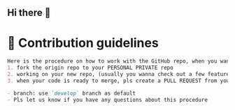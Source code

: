 ## Hi there 👋

# 🌈 Contribution guidelines
```markdown
Here is the procedure on how to work with the GitHub repo, when you want to start coding:
1. fork the origin repo to your PERSONAL PRIVATE repo
2. working on your new repo, (usually you wanna check out a few feature branches thus to keep the default branch easy to sync and merge from - it is a bit tricky)
3. when your code is ready to merge, pls create a PULL REQUEST from your repo to the origin repo, for 

- branch: use `develop` branch as default
- Pls let us know if you have any questions about this procedure
```

<!--

**Here are some ideas to get you started:**

🙋‍♀️ A short introduction - what is your organization all about?
🌈 Contribution guidelines - how can the community get involved?
👩‍💻 Useful resources - where can the community find your docs? Is there anything else the community should know?
🍿 Fun facts - what does your team eat for breakfast?
🧙 Remember, you can do mighty things with the power of [Markdown](https://docs.github.com/github/writing-on-github/getting-started-with-writing-and-formatting-on-github/basic-writing-and-formatting-syntax)
-->
